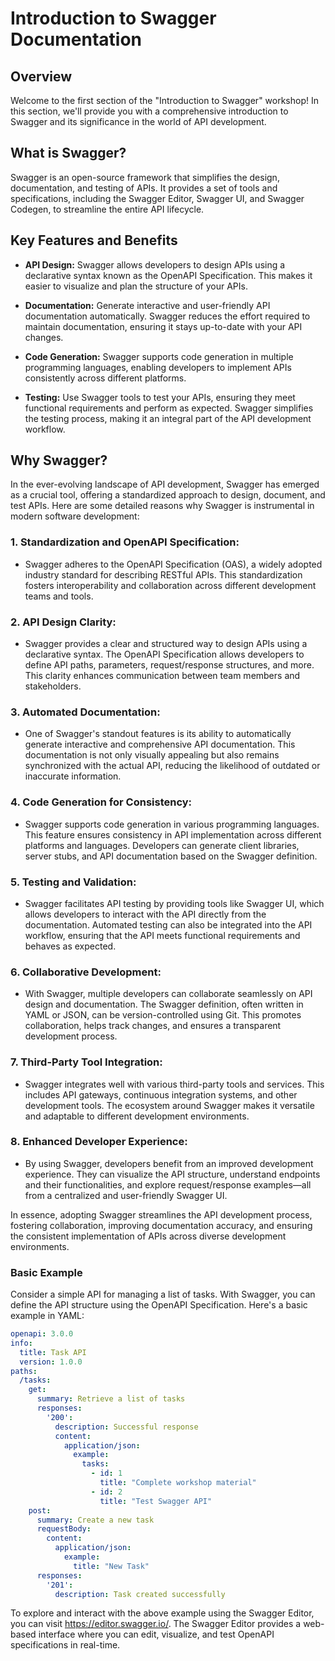 # Introduction to Swagger Documentation

## Overview
Welcome to the first section of the "Introduction to Swagger" workshop! In this section, we'll provide you with a comprehensive introduction to Swagger and its significance in the world of API development.

## What is Swagger?
Swagger is an open-source framework that simplifies the design, documentation, and testing of APIs. It provides a set of tools and specifications, including the Swagger Editor, Swagger UI, and Swagger Codegen, to streamline the entire API lifecycle.

## Key Features and Benefits
- **API Design:** Swagger allows developers to design APIs using a declarative syntax known as the OpenAPI Specification. This makes it easier to visualize and plan the structure of your APIs.

- **Documentation:** Generate interactive and user-friendly API documentation automatically. Swagger reduces the effort required to maintain documentation, ensuring it stays up-to-date with your API changes.

- **Code Generation:** Swagger supports code generation in multiple programming languages, enabling developers to implement APIs consistently across different platforms.

- **Testing:** Use Swagger tools to test your APIs, ensuring they meet functional requirements and perform as expected. Swagger simplifies the testing process, making it an integral part of the API development workflow.

## Why Swagger?

In the ever-evolving landscape of API development, Swagger has emerged as a crucial tool, offering a standardized approach to design, document, and test APIs. Here are some detailed reasons why Swagger is instrumental in modern software development:

### 1. **Standardization and OpenAPI Specification:**
   - Swagger adheres to the OpenAPI Specification (OAS), a widely adopted industry standard for describing RESTful APIs. This standardization fosters interoperability and collaboration across different development teams and tools.

### 2. **API Design Clarity:**
   - Swagger provides a clear and structured way to design APIs using a declarative syntax. The OpenAPI Specification allows developers to define API paths, parameters, request/response structures, and more. This clarity enhances communication between team members and stakeholders.

### 3. **Automated Documentation:**
   - One of Swagger's standout features is its ability to automatically generate interactive and comprehensive API documentation. This documentation is not only visually appealing but also remains synchronized with the actual API, reducing the likelihood of outdated or inaccurate information.

### 4. **Code Generation for Consistency:**
   - Swagger supports code generation in various programming languages. This feature ensures consistency in API implementation across different platforms and languages. Developers can generate client libraries, server stubs, and API documentation based on the Swagger definition.

### 5. **Testing and Validation:**
   - Swagger facilitates API testing by providing tools like Swagger UI, which allows developers to interact with the API directly from the documentation. Automated testing can also be integrated into the API workflow, ensuring that the API meets functional requirements and behaves as expected.

### 6. **Collaborative Development:**
   - With Swagger, multiple developers can collaborate seamlessly on API design and documentation. The Swagger definition, often written in YAML or JSON, can be version-controlled using Git. This promotes collaboration, helps track changes, and ensures a transparent development process.

### 7. **Third-Party Tool Integration:**
   - Swagger integrates well with various third-party tools and services. This includes API gateways, continuous integration systems, and other development tools. The ecosystem around Swagger makes it versatile and adaptable to different development environments.

### 8. **Enhanced Developer Experience:**
   - By using Swagger, developers benefit from an improved development experience. They can visualize the API structure, understand endpoints and their functionalities, and explore request/response examples—all from a centralized and user-friendly Swagger UI.

In essence, adopting Swagger streamlines the API development process, fostering collaboration, improving documentation accuracy, and ensuring the consistent implementation of APIs across diverse development environments.

### Basic Example
Consider a simple API for managing a list of tasks. With Swagger, you can define the API structure using the OpenAPI Specification. Here's a basic example in YAML:

```yaml
openapi: 3.0.0
info:
  title: Task API
  version: 1.0.0
paths:
  /tasks:
    get:
      summary: Retrieve a list of tasks
      responses:
        '200':
          description: Successful response
          content:
            application/json:
              example:
                tasks:
                  - id: 1
                    title: "Complete workshop material"
                  - id: 2
                    title: "Test Swagger API"
    post:
      summary: Create a new task
      requestBody:
        content:
          application/json:
            example:
              title: "New Task"
      responses:
        '201':
          description: Task created successfully
```

To explore and interact with the above example using the Swagger Editor, you can visit https://editor.swagger.io/. The Swagger Editor provides a web-based interface where you can edit, visualize, and test OpenAPI specifications in real-time.
